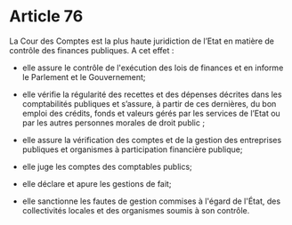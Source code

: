 # Article 76

La Cour des Comptes est la plus haute juridiction de l’Etat en matière de contrôle des finances publiques. A cet effet :


* elle assure le contrôle de l'exécution des lois de finances et en informe le Parlement et le Gouvernement;

* elle vérifie la régularité des recettes et des dépenses
décrites dans les comptabilités publiques et s’assure, à partir de ces dernières, du bon emploi des crédits, fonds et valeurs gérés par les services de l’Etat ou par les autres personnes morales de droit public ;

* elle assure la vérification des comptes et de la gestion des entreprises
publiques et organismes à participation financière publique;

* elle juge les comptes des comptables publics;

* elle déclare et apure les gestions de fait;

* elle sanctionne les fautes de gestion commises à l'égard de l'État, des collectivités locales et des organismes soumis à son contrôle.